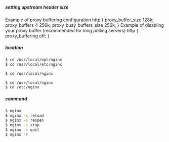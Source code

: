 ##### setting upstream header size
Example of proxy buffering configuration
http {
  proxy_buffer_size   128k;
  proxy_buffers   4 256k;
  proxy_busy_buffers_size   256k;
}
Example of disabling your proxy buffer (recommended for long polling servers)
http {
  proxy_buffering off;
}

##### location
```sh
$ cd /usr/local/opt/nginx
$ cd /usr/local/etc/nginx
```
```sh
$ cd /usr/local/nginx
```
```sh
$ cd /usr/local/nginx
$ cd /etc/nginx
```

##### command
```sh
$ nginx
$ nginx -s reload
$ nginx -s reopen
$ nginx -s stop
$ nginx -s quit
$ nginx -t
```